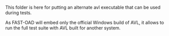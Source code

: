 This folder is here for putting an alternate avl executable that can be used during tests.

As FAST-OAD will embed only the official Windows build of AVL, it allows to run the full test suite with AVL built 
for another system.